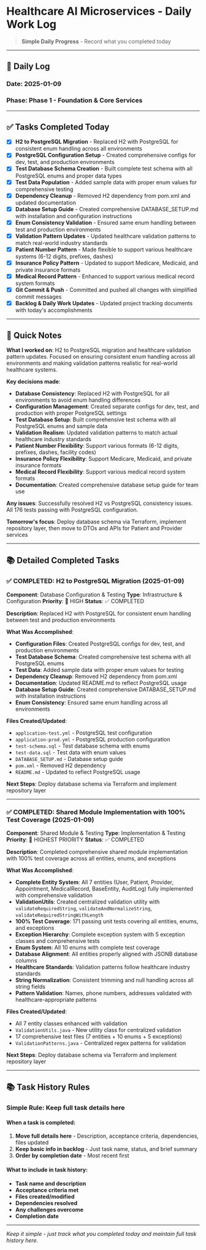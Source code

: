 # Healthcare AI Microservices - Daily Work Log

> **Simple Daily Progress** - Record what you completed today

---

## 📅 **Daily Log**

### **Date**: 2025-01-09
### **Phase**: Phase 1 - Foundation & Core Services

---

## ✅ **Tasks Completed Today**

- [x] **H2 to PostgreSQL Migration** - Replaced H2 with PostgreSQL for consistent enum handling across all environments
- [x] **PostgreSQL Configuration Setup** - Created comprehensive configs for dev, test, and production environments
- [x] **Test Database Schema Creation** - Built complete test schema with all PostgreSQL enums and proper data types
- [x] **Test Data Population** - Added sample data with proper enum values for comprehensive testing
- [x] **Dependency Cleanup** - Removed H2 dependency from pom.xml and updated documentation
- [x] **Database Setup Guide** - Created comprehensive DATABASE_SETUP.md with installation and configuration instructions
- [x] **Enum Consistency Validation** - Ensured same enum handling between test and production environments
- [x] **Validation Pattern Updates** - Updated healthcare validation patterns to match real-world industry standards
- [x] **Patient Number Pattern** - Made flexible to support various healthcare systems (6-12 digits, prefixes, dashes)
- [x] **Insurance Policy Pattern** - Updated to support Medicare, Medicaid, and private insurance formats
- [x] **Medical Record Pattern** - Enhanced to support various medical record system formats
- [x] **Git Commit & Push** - Committed and pushed all changes with simplified commit messages
- [x] **Backlog & Daily Work Updates** - Updated project tracking documents with today's accomplishments

---

## 📝 **Quick Notes**

**What I worked on**: H2 to PostgreSQL migration and healthcare validation pattern updates. Focused on ensuring consistent enum handling across all environments and making validation patterns realistic for real-world healthcare systems.

**Key decisions made**:
- **Database Consistency**: Replaced H2 with PostgreSQL for all environments to avoid enum handling differences
- **Configuration Management**: Created separate configs for dev, test, and production with proper PostgreSQL settings
- **Test Database Setup**: Built comprehensive test schema with all PostgreSQL enums and sample data
- **Validation Realism**: Updated validation patterns to match actual healthcare industry standards
- **Patient Number Flexibility**: Support various formats (6-12 digits, prefixes, dashes, facility codes)
- **Insurance Policy Flexibility**: Support Medicare, Medicaid, and private insurance formats
- **Medical Record Flexibility**: Support various medical record system formats
- **Documentation**: Created comprehensive database setup guide for team use

**Any issues**: Successfully resolved H2 vs PostgreSQL consistency issues. All 176 tests passing with PostgreSQL configuration.

**Tomorrow's focus**: Deploy database schema via Terraform, implement repository layer, then move to DTOs and APIs for Patient and Provider services

---

## 📚 **Detailed Completed Tasks**

### **✅ COMPLETED: H2 to PostgreSQL Migration** (2025-01-09)
**Component**: Database Configuration & Testing
**Type**: Infrastructure & Configuration
**Priority**: 🔴 HIGH
**Status**: ✅ COMPLETED

**Description**: Replaced H2 with PostgreSQL for consistent enum handling between test and production environments

**What Was Accomplished**:
- **Configuration Files**: Created PostgreSQL configs for dev, test, and production environments
- **Test Database Schema**: Created comprehensive test schema with all PostgreSQL enums
- **Test Data**: Added sample data with proper enum values for testing
- **Dependency Cleanup**: Removed H2 dependency from pom.xml
- **Documentation**: Updated README.md to reflect PostgreSQL usage
- **Database Setup Guide**: Created comprehensive DATABASE_SETUP.md with installation instructions
- **Enum Consistency**: Ensured same enum handling across all environments

**Files Created/Updated**:
- `application-test.yml` - PostgreSQL test configuration
- `application-prod.yml` - PostgreSQL production configuration
- `test-schema.sql` - Test database schema with enums
- `test-data.sql` - Test data with enum values
- `DATABASE_SETUP.md` - Database setup guide
- `pom.xml` - Removed H2 dependency
- `README.md` - Updated to reflect PostgreSQL usage

**Next Steps**: Deploy database schema via Terraform and implement repository layer

---

### **✅ COMPLETED: Shared Module Implementation with 100% Test Coverage** (2025-01-09)
**Component**: Shared Module & Testing
**Type**: Implementation & Testing
**Priority**: 🔴 HIGHEST PRIORITY
**Status**: ✅ COMPLETED

**Description**: Completed comprehensive shared module implementation with 100% test coverage across all entities, enums, and exceptions

**What Was Accomplished**:
- **Complete Entity System**: All 7 entities (User, Patient, Provider, Appointment, MedicalRecord, BaseEntity, AuditLog) fully implemented with comprehensive validation
- **ValidationUtils**: Created centralized validation utility with `validateRequiredString`, `validateAndNormalizeString`, `validateRequiredStringWithLength`
- **100% Test Coverage**: 171 passing unit tests covering all entities, enums, and exceptions
- **Exception Hierarchy**: Complete exception system with 5 exception classes and comprehensive tests
- **Enum System**: All 10 enums with complete test coverage
- **Database Alignment**: All entities properly aligned with JSONB database columns
- **Healthcare Standards**: Validation patterns follow healthcare industry standards
- **String Normalization**: Consistent trimming and null handling across all string fields
- **Pattern Validation**: Names, phone numbers, addresses validated with healthcare-appropriate patterns

**Files Created/Updated**:
- All 7 entity classes enhanced with validation
- `ValidationUtils.java` - New utility class for centralized validation
- 17 comprehensive test files (7 entities + 10 enums + 5 exceptions)
- `ValidationPatterns.java` - Centralized regex patterns for validation

**Next Steps**: Deploy database schema via Terraform and implement repository layer

---

## 📚 **Task History Rules**

### **Simple Rule**: Keep full task details here

#### **When a task is completed**:
1. **Move full details here** - Description, acceptance criteria, dependencies, files updated
2. **Keep basic info in backlog** - Just task name, status, and brief summary
3. **Order by completion date** - Most recent first

#### **What to include in task history**:
- **Task name and description**
- **Acceptance criteria met**
- **Files created/modified**
- **Dependencies resolved**
- **Any challenges overcome**
- **Completion date**

---

*Keep it simple - just track what you completed today and maintain full task history here.*

